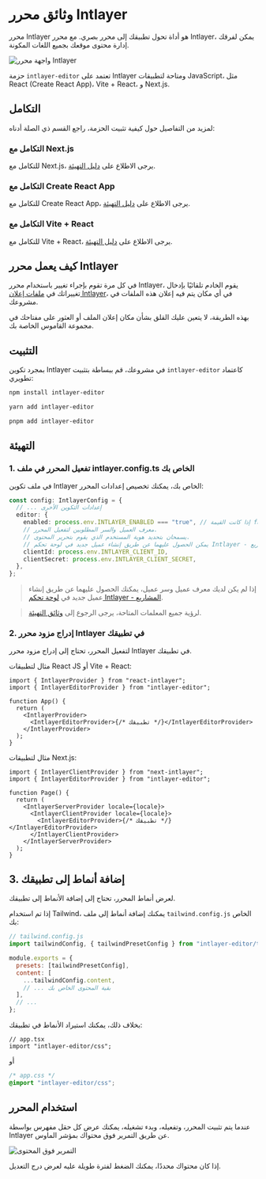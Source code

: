 # وثائق محرر Intlayer

محرر Intlayer هو أداة تحول تطبيقك إلى محرر بصري. مع محرر Intlayer، يمكن لفرقك إدارة محتوى موقعك بجميع اللغات المكونة.

![واجهة محرر Intlayer](https://github.com/aymericzip/intlayer/blob/main/docs/ar/assets/intlayer_editor_ui.png)

حزمة `intlayer-editor` تعتمد على Intlayer ومتاحة لتطبيقات JavaScript، مثل React (Create React App)، Vite + React، و Next.js.

## التكامل

لمزيد من التفاصيل حول كيفية تثبيت الحزمة، راجع القسم ذي الصلة أدناه:

### التكامل مع Next.js

للتكامل مع Next.js، يرجى الاطلاع على [دليل التهيئة](https://github.com/aymericzip/intlayer/blob/main/docs/ar/intlayer_with_nextjs_15.md).

### التكامل مع Create React App

للتكامل مع Create React App، يرجى الاطلاع على [دليل التهيئة](https://github.com/aymericzip/intlayer/blob/main/docs/ar/intlayer_with_create_react_app.md).

### التكامل مع Vite + React

للتكامل مع Vite + React، يرجى الاطلاع على [دليل التهيئة](https://github.com/aymericzip/intlayer/blob/main/docs/ar/intlayer_with_vite+react.md).

## كيف يعمل محرر Intlayer

في كل مرة تقوم بإجراء تغيير باستخدام محرر Intlayer، يقوم الخادم تلقائيًا بإدخال تغييراتك في [ملفات إعلان Intlayer](https://github.com/aymericzip/intlayer/blob/main/docs/ar/content_declaration/get_started.md)، في أي مكان يتم فيه إعلان هذه الملفات في مشروعك.

بهذه الطريقة، لا يتعين عليك القلق بشأن مكان إعلان الملف أو العثور على مفتاحك في مجموعة القاموس الخاصة بك.

## التثبيت

بمجرد تكوين Intlayer في مشروعك، قم ببساطة بتثبيت `intlayer-editor` كاعتماد تطويري:

```bash
npm install intlayer-editor
```

```bash
yarn add intlayer-editor
```

```bash
pnpm add intlayer-editor
```

## التهيئة

### 1. تفعيل المحرر في ملف intlayer.config.ts الخاص بك

في ملف تكوين Intlayer الخاص بك، يمكنك تخصيص إعدادات المحرر:

```typescript
const config: IntlayerConfig = {
  // ... إعدادات التكوين الأخرى
  editor: {
    enabled: process.env.INTLAYER_ENABLED === "true", // إذا كانت القيمة false، يكون المحرر غير نشط ولا يمكن الوصول إليه.
    // معرف العميل والسر المطلوبين لتفعيل المحرر.
    // يسمحان بتحديد هوية المستخدم الذي يقوم بتحرير المحتوى.
    // يمكن الحصول عليهما عن طريق إنشاء عميل جديد في لوحة تحكم Intlayer - المشاريع (https://intlayer.org/dashboard/projects).
    clientId: process.env.INTLAYER_CLIENT_ID,
    clientSecret: process.env.INTLAYER_CLIENT_SECRET,
  },
};
```

> إذا لم يكن لديك معرف عميل وسر عميل، يمكنك الحصول عليهما عن طريق إنشاء عميل جديد في [لوحة تحكم Intlayer - المشاريع](https://intlayer.org/dashboard/projects).

> لرؤية جميع المعلمات المتاحة، يرجى الرجوع إلى [وثائق التهيئة](https://github.com/aymericzip/intlayer/blob/main/docs/ar/configuration.md).

### 2. إدراج مزود محرر Intlayer في تطبيقك

لتفعيل المحرر، تحتاج إلى إدراج مزود محرر Intlayer في تطبيقك.

مثال لتطبيقات React JS أو Vite + React:

```tsx
import { IntlayerProvider } from "react-intlayer";
import { IntlayerEditorProvider } from "intlayer-editor";

function App() {
  return (
    <IntlayerProvider>
      <IntlayerEditorProvider>{/* تطبيقك */}</IntlayerEditorProvider>
    </IntlayerProvider>
  );
}
```

مثال لتطبيقات Next.js:

```tsx
import { IntlayerClientProvider } from "next-intlayer";
import { IntlayerEditorProvider } from "intlayer-editor";

function Page() {
  return (
    <IntlayerServerProvider locale={locale}>
      <IntlayerClientProvider locale={locale}>
        <IntlayerEditorProvider>{/* تطبيقك */}</IntlayerEditorProvider>
      </IntlayerClientProvider>
    </IntlayerServerProvider>
  );
}
```

## 3. إضافة أنماط إلى تطبيقك

لعرض أنماط المحرر، تحتاج إلى إضافة الأنماط إلى تطبيقك.

إذا تم استخدام Tailwind، يمكنك إضافة أنماط إلى ملف `tailwind.config.js` الخاص بك:

```js
// tailwind.config.js
import tailwindConfig, { tailwindPresetConfig } from "intlayer-editor/tailwind";

module.exports = {
  presets: [tailwindPresetConfig],
  content: [
    ...tailwindConfig.content,
    // ... بقية المحتوى الخاص بك
  ],
  // ...
};
```

بخلاف ذلك، يمكنك استيراد الأنماط في تطبيقك:

```tsx
// app.tsx
import "intlayer-editor/css";
```

أو

```css
/* app.css */
@import "intlayer-editor/css";
```

## استخدام المحرر

عندما يتم تثبيت المحرر، وتفعيله، وبدء تشغيله، يمكنك عرض كل حقل مفهرس بواسطة Intlayer عن طريق التمرير فوق محتواك بمؤشر الماوس.

![التمرير فوق المحتوى](https://github.com/aymericzip/intlayer/blob/main/docs/ar/assets/intlayer_editor_hover_content.png)

إذا كان محتواك محددًا، يمكنك الضغط لفترة طويلة عليه لعرض درج التعديل.
